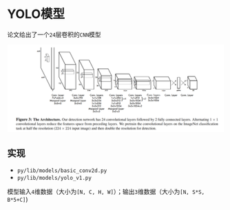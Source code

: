 
# YOLO模型

论文给出了一个`24`层卷积的`CNN`模型

![](./imgs/figure-3.png)

## 实现

* `py/lib/models/basic_conv2d.py`
* `py/lib/models/yolo_v1.py`

模型输入`4`维数据（大小为`[N, C, H, W]`）；输出`3`维数据（大小为`[N, S*S, B*5+C]`)